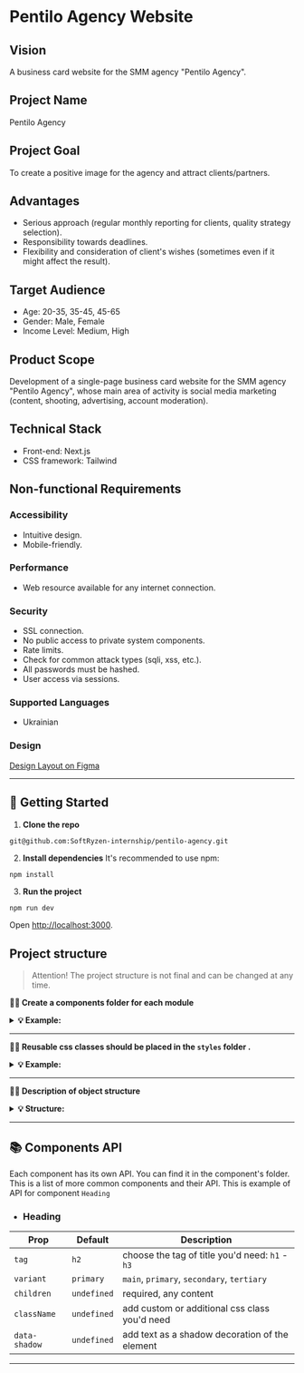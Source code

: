 # Pentilo Agency Website

## Vision

A business card website for the SMM agency "Pentilo Agency".

## Project Name

Pentilo Agency

## Project Goal

To create a positive image for the agency and attract clients/partners.

## Advantages

- Serious approach (regular monthly reporting for clients, quality strategy
  selection).
- Responsibility towards deadlines.
- Flexibility and consideration of client's wishes (sometimes even if it might
  affect the result).

## Target Audience

- Age: 20-35, 35-45, 45-65
- Gender: Male, Female
- Income Level: Medium, High

## Product Scope

Development of a single-page business card website for the SMM agency "Pentilo
Agency", whose main area of activity is social media marketing (content,
shooting, advertising, account moderation).

## Technical Stack

- Front-end: Next.js
- CSS framework: Tailwind

## Non-functional Requirements

### Accessibility

- Intuitive design.
- Mobile-friendly.

### Performance

- Web resource available for any internet connection.

### Security

- SSL connection.
- No public access to private system components.
- Rate limits.
- Check for common attack types (sqli, xss, etc.).
- All passwords must be hashed.
- User access via sessions.

### Supported Languages

- Ukrainian

### Design

[Design Layout on Figma](https://www.figma.com/file/6sZXbMHRLl7lzcZykvfDNO/Pentilo-Agency-Website?type=design&node-id=323-8&mode=design&t=YxWCtpz2RaH0VYH3-0)

---

## 🥁 Getting Started

1. **Clone the repo**

```bash
git@github.com:SoftRyzen-internship/pentilo-agency.git
```

2. **Install dependencies** It's recommended to use npm:

```
npm install
```

3. **Run the project**

```
npm run dev
```

Open [http://localhost:3000](http://localhost:3000).

## Project structure

> Attention! The project structure is not final and can be changed at any time.

**💁‍♀️ Create a components folder for each module**

<details>

<summary><b>💡 Example:</b></summary>

<br/>

```
# ✅ Good

├── layout
    ├── Header
        ├── index.ts
        ├── Header.tsx
    ├── Footer
        ├── index.ts
        ├── Footer.tsx
```

</details>

---

**💁‍♀️ Reusable css classes should be placed in the `styles` folder .**

<details>

<summary><b>💡 Example:</b></summary>

<br/>

```css
/*globals.css */

@layer components {
  .your-class {
    @apply ...;
  }
}
```

</details>

---

**💁‍♀️ Description of object structure**

<details>

<summary><b>💡 Structure: </b></summary>

<br/>

```
src
|-- components -> folder with components
  |-- NameComponent -> folders for each component
    |-- NameComponent.tsx -> main component
    |-- NameComponent.module.css -> css styles for component
    |-- index.ts -> file for re-export
    |-- type.ts -> file for type and interface
    |--variants.ts -> file for animation
 |-- components/ui -> folder with reusable components
  |-- NameComponent -> folders for each component
    |-- NameComponent.tsx -> main component
    |-- NameComponent.module.css -> css styles for component
    |-- index.ts -> file for re-export
    |-- type.ts -> file for type and interface
    |--variants.ts -> file for animation
|-- layout -> components that are used as a main template
|-- app -> pages and routing
|-- public -> static files
|-- styles -> global styles

<!-- You can create these folders already in work -->
|-- data -> data for the project ( from graphql, json, etc.)
|-- hooks -> custom users hooks
|-- utils -> helpers, functions, etc.
```

</details>

---

## 📚 Components API

Each component has its own API. You can find it in the component's folder. This
is a list of more common components and their API. This is example of API for
component `Heading`

- ### Heading

| Prop          | Default     | Description                                     |
| ------------- | ----------- | ----------------------------------------------- |
| `tag`         | `h2`        | choose the tag of title you'd need: `h1` - `h3` |
| `variant`     | `primary`   | `main`, `primary`, `secondary`, `tertiary`      |
| `children`    | `undefined` | required, any content                           |
| `className`   | `undefined` | add custom or additional css class you'd need   |
| `data-shadow` | `undefined` | add text as a shadow decoration of the element  |

---

```

```
